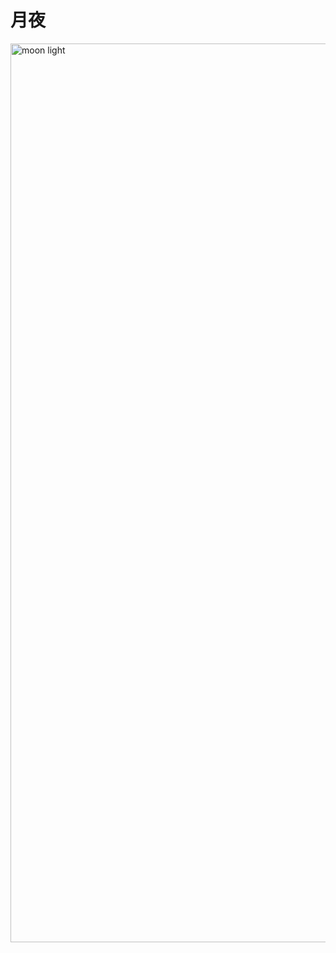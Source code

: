 # 月夜

<img width="1438" alt="moon light" src="https://user-images.githubusercontent.com/38455912/83981373-2dde9700-a958-11ea-8b40-1e09b21bd8ad.png">
